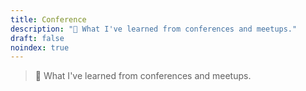 ```yaml
---
title: Conference
description: "🎤 What I've learned from conferences and meetups."
draft: false
noindex: true
---
```


> 🎤 What I've learned from conferences and meetups.


